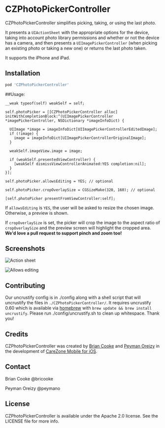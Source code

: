 CZPhotoPickerController
=======================

CZPhotoPickerController simplifies picking, taking, or using the last photo.

It presents a `UIActionSheet` with the appropriate options for the device, taking into
account photo library permissions and whether or not the device has a camera, and then
presents a `UIImagePickerController` (when picking an existing photo or taking a new one)
or returns the last photo taken.

It supports the iPhone and iPad.

Installation
------------

```ruby
pod 'CZPhotoPickerController'
```

##Usage:

    __weak typeof(self) weakSelf = self;

    self.photoPicker = [[CZPhotoPickerController alloc] initWithCompletionBlock:^(UIImagePickerController *imagePickerController, NSDictionary *imageInfoDict) {

      UIImage *image = imageInfoDict[UIImagePickerControllerEditedImage];
      if (!image) {
        image = imageInfoDict[UIImagePickerControllerOriginalImage];
      }

      weakSelf.imageView.image = image;

      if (weakSelf.presentedViewController) {
        [weakSelf dismissViewControllerAnimated:YES completion:nil];
      }
    }];

    self.photoPicker.allowsEditing = YES; // optional

    self.photoPicker.cropOverlaySize = CGSizeMake(320, 160); // optional

    [self.photoPicker presentFromViewController:self];

If `allowsEditing` is `YES`, the user will be asked to resize the chosen image. Otherwise, a preview is shown.

If `cropOverlaySize` is set, the picker will crop the image to the aspect ratio of `cropOverlaySize` and the preview screen will highlight the cropped area. **We'd love a pull request to support pinch and zoom too!**


Screenshots
-----------

![Action sheet](http://carezone.github.com/CZPhotoPickerController/images/picker1.PNG)

![Allows editing](http://carezone.github.com/CZPhotoPickerController/images/picker2.PNG)

Contributing
------------

Our uncrustify config is in ./config along with a shell script that will uncrustify the files in `./CZPhotoPickerController/`. It requires uncrustify 0.60 which is available via [homebrew](http://mxcl.github.com/homebrew/) with `brew update && brew install uncrustify`. Please run ./config/uncrustify.sh to clean up whitespace. Thank you!

Credits
-------

CZPhotoPickerController was created by [Brian Cooke](https://github.com/bricooke) and [Peyman Oreizy](https://github.com/peymano) in the development of [CareZone Mobile for iOS](https://itunes.apple.com/app/id829841726).

Contact
-------

Brian Cooke @bricooke

Peyman Oreizy @peymano

License
-------

CZPhotoPickerController is available under the Apache 2.0 license. See the LICENSE file for more info.
